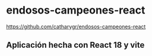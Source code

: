 # endosos-campeones-react

https://github.com/catharygr/endosos-campeones-react

## Aplicación hecha con React 18 y vite
